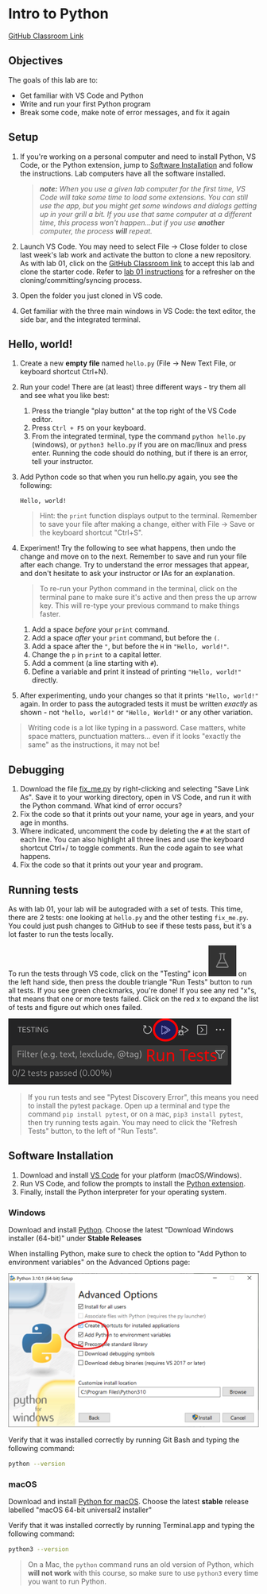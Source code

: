 # Intro to Python
[GitHub Classroom Link](https://classroom.github.com/a/2d0NoVnm)

## Objectives
The goals of this lab are to:
- Get familiar with VS Code and Python
- Write and run your first Python program
- Break some code, make note of error messages, and fix it again

## Setup
1. If you're working on a personal computer and need to install Python, VS Code, or the Python extension, jump to [Software Installation](#software-installation) and follow the instructions. Lab computers have all the software installed.

    > _**note:** When you use a given lab computer for the first time, VS Code will take some time to load some extensions. You can still use the app, but you might get some windows and dialogs getting up in your grill a bit. If you use that same computer at a different time, this process won't happen...but if you use **another** computer, the process **will** repeat._

2. Launch VS Code. You may need to select File -> Close folder to close last week's lab work and activate the button to clone a new repository. As with lab 01, click on the [GitHub Classroom link](https://classroom.github.com/a/2d0NoVnm) to accept this lab and clone the starter code. Refer to [lab 01 instructions](https://github.com/MRU-W23-CS1/instructions/blob/main/labs/01-intro-to-git/README.md) for a refresher on the cloning/committing/syncing process.
3. Open the folder you just cloned in VS code. 
4. Get familiar with the three main windows in VS Code: the text editor, the side bar, and the integrated terminal.

## Hello, world!
1. Create a new **empty file** named `hello.py` (File -> New Text File, or keyboard shortcut Ctrl+N).
2. Run your code! There are (at least) three different ways - try them all and see what you like best:
   1. Press the triangle "play button" at the top right of the VS Code editor.
   2. Press `Ctrl + F5` on your keyboard.
   3. From the integrated terminal, type the command `python hello.py` (windows), or `python3 hello.py` if you are on mac/linux and press enter.
    Running the code should do nothing, but if there is an error, tell your instructor.
3. Add Python code so that when you run hello.py again, you see the following:
    ```plaintext
    Hello, world!
    ```
    > Hint: the `print` function displays output to the terminal.
    Remember to save your file after making a change, either with File -> Save or the keyboard shortcut "Ctrl+S".
4. Experiment! Try the following to see what happens, then undo the change and move on to the next. Remember to save and run your file after each change. Try to understand the error messages that appear, and don't hesitate to ask your instructor or IAs for an explanation.
   
   > To re-run your Python command in the terminal, click on the terminal pane to make sure it's active and then press the up arrow key. This will re-type your previous command to make things faster.
   1. Add a space *before* your `print` command.
   2. Add a space *after* your `print` command, but before the `(`.
   3. Add a space after the `"`, but before the `H` in `"Hello, world!"`.
   4. Change the `p` in `print` to a capital letter.
   5. Add a comment (a line starting with `#`).
   6. Define a variable and print it instead of printing `"Hello, world!"` directly.

5. After experimenting, undo your changes so that it prints `"Hello, world!"` again. In order to pass the autograded tests it must be written *exactly* as shown - not `"hello, world!"` or `"Hello, World!"` or any other variation.

> Writing code is a lot like typing in a password. Case matters, white space matters, punctuation matters... even if it looks "exactly the same" as the instructions, it may not be!

## Debugging
1. Download the file [fix_me.py](fix_me.py) by right-clicking and selecting "Save Link As". Save it to your working directory, open in VS Code, and run it with the Python command. What kind of error occurs?
2. Fix the code so that it prints out your name, your age in years, and your age in months.
3. Where indicated, uncomment the code by deleting the `#` at the start of each line. You can also highlight all three lines and use the keyboard shortcut Ctrl+/ to toggle comments. Run the code again to see what happens.
4. Fix the code so that it prints out your year and program.

## Running tests
As with lab 01, your lab will be autograded with a set of tests. This time, there are 2 tests: one looking at `hello.py` and the other testing `fix_me.py`. You could just push changes to GitHub to see if these tests pass, but it's a lot faster to run the tests locally.

To run the tests through VS code, click on the "Testing" icon ![testing](02-testing.png) on the left hand side, then press the double triangle "Run Tests" button to run all tests. If you see green checkmarks, you're done! If you see any red "x"s, that means that one or more tests failed. Click on the red x to expand the list of tests and figure out which ones failed.

![run-tests](testing_buttons.png)

> If you run tests and see "Pytest Discovery Error", this means you need to install the pytest package. Open up a terminal and type the command `pip install pytest`, or on a mac, `pip3 install pytest`, then try running tests again. You may need to click the "Refresh Tests" button, to the left of "Run Tests".


## Software Installation
1. Download and install [VS Code](https://code.visualstudio.com/) for your platform (macOS/Windows).
2. Run VS Code, and follow the prompts to install the [Python extension](https://marketplace.visualstudio.com/items?itemName=ms-python.python).
3. Finally, install the Python interpreter for your operating system.
### Windows
Download and install [Python](https://www.python.org/downloads/windows/). Choose the latest "Download Windows installer (64-bit)" under **Stable Releases**

When installing Python, make sure to check the option to "Add Python to environment variables" on the Advanced Options page:

![python-install](02-python-path.png)

Verify that it was installed correctly by running Git Bash and typing the following command:

```bash
python --version
```

### macOS
Download and install [Python for macOS](https://www.python.org/downloads/macos/). Choose the latest **stable** release labelled "macOS 64-bit universal2 installer"

Verify that it was installed correctly by running Terminal.app and typing the following command:

```bash
python3 --version
```

>On a Mac, the `python` command runs an old version of Python, which **will not work** with this course, so make sure to use `python3` every time you want to run Python.
